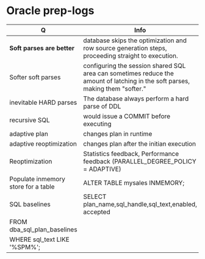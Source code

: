 # Oracle prep-logs
Q | Info 
--- | --- 
**Soft parses are better**|database skips the optimization and row source generation steps, proceeding straight to execution.
Softer soft parses|configuring the session shared SQL area can sometimes reduce the amount of latching in the soft parses, making them "softer."
inevitable HARD parses|The database always perform a hard parse of DDL
recursive SQL | would issue a COMMIT before executing
adaptive plan| changes plan in runtime
adaptive reoptimization|changes plan after the initian execution
Reoptimization|Statistics feedback, Performance feedback (PARALLEL_DEGREE_POLICY =  ADAPTIVE)
Populate inmemory store for a table| ALTER TABLE mysales INMEMORY;
SQL baselines|SELECT plan_name,sql_handle,sql_text,enabled, accepted
 |FROM   dba_sql_plan_baselines
 |WHERE  sql_text LIKE '%SPM%';

